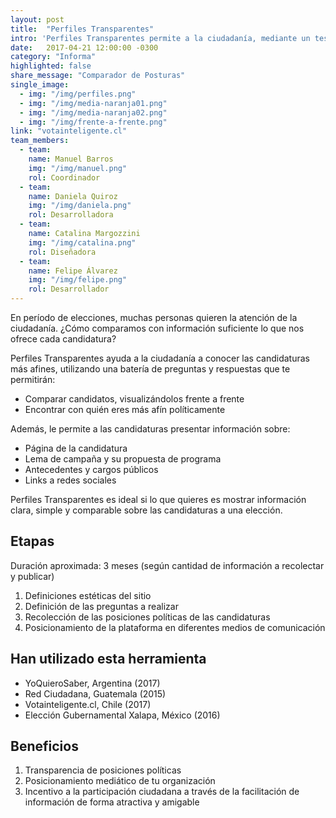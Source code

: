 ```yaml
---
layout: post
title:  "Perfiles Transparentes"
intro: 'Perfiles Transparentes permite a la ciudadanía, mediante un test, descubrir su candidatura ideal, comparar posiciones, a la vez que permite a las candidaturas publicitar sus posiciones políticas y antecedentes.'
date:   2017-04-21 12:00:00 -0300
category: "Informa"
highlighted: false
share_message: "Comparador de Posturas"
single_image:
  - img: "/img/perfiles.png"
  - img: "/img/media-naranja01.png"
  - img: "/img/media-naranja02.png"
  - img: "/img/frente-a-frente.png"
link: "votainteligente.cl"
team_members:
  - team:
    name: Manuel Barros
    img: "/img/manuel.png"
    rol: Coordinador
  - team:
    name: Daniela Quiroz
    img: "/img/daniela.png"
    rol: Desarrolladora
  - team:
    name: Catalina Margozzini
    img: "/img/catalina.png"
    rol: Diseñadora
  - team:
    name: Felipe Álvarez
    img: "/img/felipe.png"
    rol: Desarrollador
---
```

En período de elecciones, muchas personas quieren la atención de la ciudadanía. ¿Cómo comparamos con información suficiente lo que nos ofrece cada candidatura?

Perfiles Transparentes ayuda a la ciudadanía a conocer las candidaturas más afines, utilizando una batería de preguntas y respuestas que te permitirán:
- Comparar candidatos, visualizándolos frente a frente
- Encontrar con quién eres más afín políticamente

Además, le permite a las candidaturas presentar información sobre:
- Página de la candidatura
- Lema de campaña y su propuesta de programa
- Antecedentes y cargos públicos
- Links a redes sociales

Perfiles Transparentes es ideal si lo que quieres es mostrar información clara, simple y comparable sobre las candidaturas a una elección.

## Etapas
Duración aproximada: 3 meses (según cantidad de información a recolectar y publicar)
1. Definiciones estéticas del sitio
2. Definición de las preguntas a realizar
3. Recolección de las posiciones políticas de las candidaturas
4. Posicionamiento de la plataforma en diferentes medios de comunicación

## Han utilizado esta herramienta
- YoQuieroSaber, Argentina (2017)
- Red Ciudadana, Guatemala (2015)
- Votainteligente.cl, Chile (2017)
- Elección Gubernamental Xalapa, México (2016)

## Beneficios
1. Transparencia de posiciones políticas
2. Posicionamiento mediático de tu organización
3. Incentivo a la participación ciudadana a través de la facilitación de información de forma atractiva y amigable

